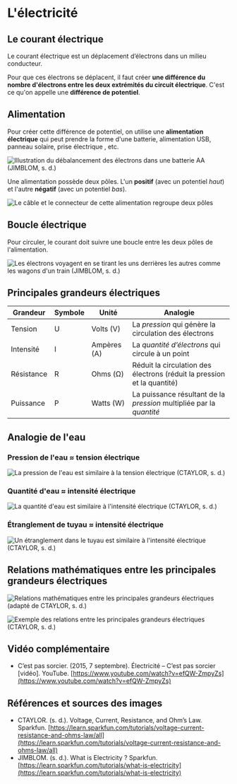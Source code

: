 # L'électricité



## Le courant électrique

Le courant électrique est un déplacement d’électrons dans un milieu conducteur.

Pour que ces électrons se déplacent, il faut créer **une différence du nombre d'électrons entre les deux extrémités du circuit électrique**. C'est ce qu'on appelle une **différence de potentiel**. 

## Alimentation

Pour créer cette différence de potentiel, on utilise une **alimentation électrique** qui peut prendre la forme d'une batterie, alimentation USB, panneau solaire, prise électrique , etc. 

![Illustration du débalancement des électrons dans une batterie AA (JIMBLOM, s. d.)](batterie_aa_electrons.svg)  

Une alimentation possède deux pôles. L'un **positif** (avec un potentiel *haut*) et l'autre **négatif** (avec un potentiel *bas*). 

![Le câble et le connecteur de cette alimentation regroupe deux pôles](alimentation_12v.svg)  


## Boucle électrique

Pour circuler, le courant doit suivre une boucle entre les deux pôles de l'alimentation.

![Les électrons voyagent en se tirant les uns derrières les autres comme les wagons d'un train (JIMBLOM, s. d.)](circuit_electrons.svg)  

## Principales grandeurs électriques

| Grandeur  | Symbole | Unité | Analogie  |
| ----------- | ----------- | ----------- | ----------- |
| Tension  | U | Volts (V) | La *pression* qui génère la circulation des électrons |
| Intensité  | I | Ampères (A) | La *quantité d’électrons* qui circule à un point |
| Résistance  | R | Ohms (Ω) | Réduit la circulation des électrons (réduit la pression et la quantité) |
| Puissance  | P | Watts (W) | La puissance résultant de la *pression* multipliée par la *quantité*  |

## Analogie de l'eau
### Pression de l'eau ≈ tension électrique

![La pression de l'eau est similaire à la tension électrique (CTAYLOR, s. d.)](./analogie_eau_tension.svg)

### Quantité d'eau ≈ intensité électrique

![La quantité d'eau est similaire à l'intensité électrique (CTAYLOR, s. d.)](./analogie_eau_intensite.svg)


### Étranglement de tuyau ≈ intensité électrique

![Un étranglement dans le tuyau est similaire à l'intensité électrique (CTAYLOR, s. d.)](./analogie_eau_resistance.svg)



## Relations mathématiques entre les principales grandeurs électriques


![Relations mathématiques entre les principales grandeurs électriques (adapté de CTAYLOR, s. d.)](./grandeurs_electriques_relations.svg)


![Exemple des relations entre les principales grandeurs électriques (CTAYLOR, s. d.)](./analogie_eau_exemple.svg)


## Vidéo complémentaire

* C’est pas sorcier. (2015, 7 septembre). Électricité – C’est pas sorcier [vidéo]. YouTube. [https://www.youtube.com/watch?v=efQW-ZmpyZs](https://www.youtube.com/watch?v=efQW-ZmpyZs)

## Références et sources des images

* CTAYLOR. (s. d.). Voltage, Current, Resistance, and Ohm’s Law. Sparkfun. [https://learn.sparkfun.com/tutorials/voltage-current-resistance-and-ohms-law/all](https://learn.sparkfun.com/tutorials/voltage-current-resistance-and-ohms-law/all)
* JIMBLOM. (s. d.). What is Electricity ? Sparkfun. [https://learn.sparkfun.com/tutorials/what-is-electricity](https://learn.sparkfun.com/tutorials/what-is-electricity)


